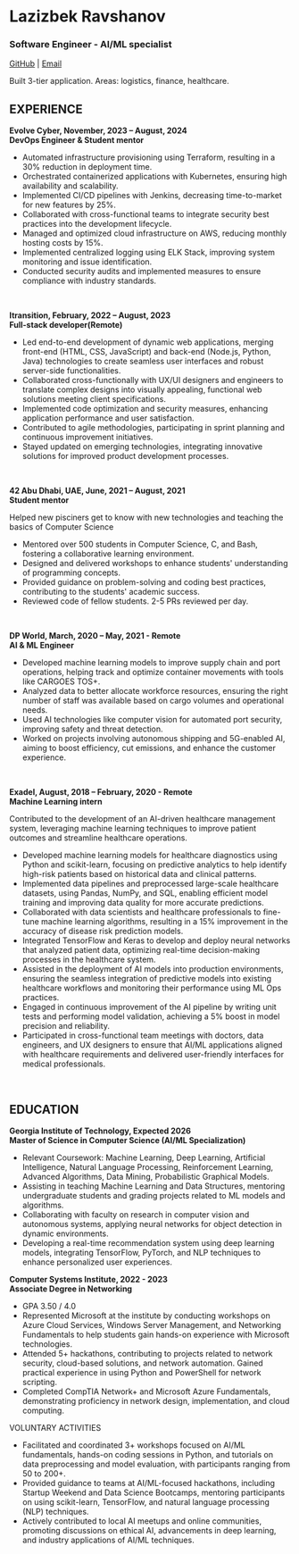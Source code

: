 # Lazizbek Ravshanov
### Software Engineer - AI/ML specialist
[GitHub](https://github.com/lazizbekravshanov) | [Email](mailto:bruneluni23@gmail.com)

Built 3-tier application. Areas: logistics, finance, healthcare.

EXPERIENCE
-
**Evolve Cyber, November, 2023 – August, 2024 <br>
DevOps Engineer & Student mentor**

- Automated infrastructure provisioning using Terraform, resulting in a 30% reduction in deployment time.
- Orchestrated containerized applications with Kubernetes, ensuring high availability and scalability.
- Implemented CI/CD pipelines with Jenkins, decreasing time-to-market for new features by 25%.
- Collaborated with cross-functional teams to integrate security best practices into the development lifecycle.
- Managed and optimized cloud infrastructure on AWS, reducing monthly hosting costs by 15%.
- Implemented centralized logging using ELK Stack, improving system monitoring and issue identification.
- Conducted security audits and implemented measures to ensure compliance with industry standards.


<br>

**Itransition, February, 2022 – August, 2023 <br>
Full-stack developer(Remote)**

- Led end-to-end development of dynamic web applications, merging front-end (HTML, CSS, JavaScript) and back-end (Node.js, Python, Java) technologies to create seamless user interfaces and robust server-side functionalities.
- Collaborated cross-functionally with UX/UI designers and engineers to translate complex designs into visually appealing, functional web solutions meeting client specifications.
- Implemented code optimization and security measures, enhancing application performance and user satisfaction.
- Contributed to agile methodologies, participating in sprint planning and continuous improvement initiatives.
- Stayed updated on emerging technologies, integrating innovative solutions for improved product development processes.


<br>

**42 Abu Dhabi, UAE, June, 2021 – August, 2021 <br>
Student mentor**

Helped new pisciners get to know with new technologies and teaching the basics of Computer Science

- Mentored over 500 students in Computer Science, C, and Bash, fostering a collaborative learning environment.
- Designed and delivered workshops to enhance students' understanding of programming concepts.
- Provided guidance on problem-solving and coding best practices, contributing to the students' academic success.
- Reviewed code of fellow students. 2-5 PRs reviewed per day.

<br>

**DP World, March, 2020 – May, 2021 - Remote<br>
AI & ML Engineer**

- Developed machine learning models to improve supply chain and port operations, helping track and optimize container movements with tools like CARGOES TOS+.
- Analyzed data to better allocate workforce resources, ensuring the right number of staff was available based on cargo volumes and operational needs.
- Used AI technologies like computer vision for automated port security, improving safety and threat detection.
- Worked on projects involving autonomous shipping and 5G-enabled AI, aiming to boost efficiency, cut emissions, and enhance the customer experience.

<br>

**Exadel, August, 2018 – February, 2020 - Remote <br>
Machine Learning intern**

Contributed to the development of an AI-driven healthcare management system, leveraging machine learning techniques to improve patient outcomes and streamline healthcare operations.

- Developed machine learning models for healthcare diagnostics using Python and scikit-learn, focusing on predictive analytics to help identify high-risk patients based on historical data and clinical patterns.
- Implemented data pipelines and preprocessed large-scale healthcare datasets, using Pandas, NumPy, and SQL, enabling efficient model training and improving data quality for more accurate predictions.
- Collaborated with data scientists and healthcare professionals to fine-tune machine learning algorithms, resulting in a 15% improvement in the accuracy of disease risk prediction models.
- Integrated TensorFlow and Keras to develop and deploy neural networks that analyzed patient data, optimizing real-time decision-making processes in the healthcare system.
- Assisted in the deployment of AI models into production environments, ensuring the seamless integration of predictive models into existing healthcare workflows and monitoring their performance using ML Ops practices.
- Engaged in continuous improvement of the AI pipeline by writing unit tests and performing model validation, achieving a 5% boost in model precision and reliability.
- Participated in cross-functional team meetings with doctors, data engineers, and UX designers to ensure that AI/ML applications aligned with healthcare requirements and delivered user-friendly interfaces for medical professionals.

<br>

EDUCATION
- 
**Georgia Institute of Technology, Expected 2026<br>
Master of Science in Computer Science (AI/ML Specialization)**

 - Relevant Coursework: Machine Learning, Deep Learning, Artificial Intelligence, Natural Language Processing, Reinforcement Learning, Advanced Algorithms, Data Mining, Probabilistic Graphical Models.
 - Assisting in teaching Machine Learning and Data Structures, mentoring undergraduate students and grading projects related to ML models and algorithms.
 - Collaborating with faculty on research in computer vision and autonomous systems, applying neural networks for object detection in dynamic environments.
 - Developing a real-time recommendation system using deep learning models, integrating TensorFlow, PyTorch, and NLP techniques to enhance personalized user experiences.

**Computer Systems Institute, 2022 - 2023 <br>
Associate Degree in Networking**

 - GPA 3.50 / 4.0
 - Represented Microsoft at the institute by conducting workshops on Azure Cloud Services, Windows Server Management, and Networking Fundamentals to help students gain hands-on experience with Microsoft technologies.
 - Attended 5+ hackathons, contributing to projects related to network security, cloud-based solutions, and network automation. Gained practical experience in using Python and PowerShell for network scripting.
 - Completed CompTIA Network+ and Microsoft Azure Fundamentals, demonstrating proficiency in network design, implementation, and cloud computing.


VOLUNTARY ACTIVITIES
- Facilitated and coordinated 3+ workshops focused on AI/ML fundamentals, hands-on coding sessions in Python, and tutorials on data preprocessing and model evaluation, with participants ranging from 50 to 200+.
- Provided guidance to teams at AI/ML-focused hackathons, including Startup Weekend and Data Science Bootcamps, mentoring participants on using scikit-learn, TensorFlow, and natural language processing (NLP) techniques.
- Actively contributed to local AI meetups and online communities, promoting discussions on ethical AI, advancements in deep learning, and industry applications of AI/ML techniques.
